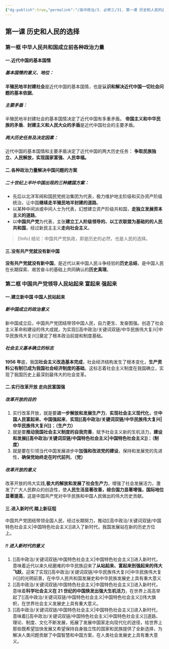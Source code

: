 ```yaml
---
{"dg-publish":true,"permalink":"/高中政治/3. 必修三/31. 第一课 历史和人民的选择/","noteIcon":"","created":"2023-08-15T20:01:37.174+08:00","updated":"2023-08-21T11:48:45.520+08:00"}
---
```



## 第一课 历史和人民的选择

### 第一框 中华人民共和国成立前各种政治力量

#### 一.近代中国的基本国情

##### 基本国情的意义、地位：

**半殖民地半封建社会**是近代中国的基本国情，也是**认识和解决近代中国一切社会问题的基本依据**。

##### 主要矛盾：

半殖民地半封建社会的基本国情决定了近代中国有多重矛盾。
**帝国主义和中华民族的矛盾**、**封建主义和人民大众的矛盾**是近代中国社会的主要矛盾。

##### 两大历史任务及决定因素：

近代中国的基本国情和主要矛盾决定了近代中国的两大历史任务：
**争取民族独立、人民解放，实现国家富强、人民幸福。**

#### 二.各种政治力量解决中国问题的方案

##### 二十世纪上半叶中国出现的三种建国方案：

- 先后以北洋军阀和国民党统治集团为代表，极力维护地主阶级和买办资产阶级统治，让中国**继续走半殖民地半封建的道路**。
- 以某种中间派或中间人士为代表，幻想建立资产阶级共和国，**走独立发展资本主义的道路**。
- 以**中国共产党**为代表，主张**建立工人阶级领导的、以工农联盟为基础的的人民共和国**，经过新民主主义**走向社会主义**。

> [!info] 结论：中国共产党执政，即是历史的必然，也是人民的选择。

#### 三.没有共产党就没有新中国

**没有共产党就没有新中国**，是近代以来中国人民斗争经验的**历史总结**，是中国人民在长期探索、艰苦奋斗的基础上共同确认的**历史真理**。

### 第二框 中国共产党领导人民站起来 富起来 强起来

#### 一.建立新中国 中国人民站起来

##### 新中国成立的政治意义

新中国成立后，中国共产党团结带领中国人民，自力更生、发奋图强。创造了社会主义革命和建设的伟大成就，为实现[[高中政治/关键词双链/中华民族伟大复兴\|中华民族伟大复兴]]奠定了根本政治前提和制度基础。

##### 社会主义基本确立的标志

**1956 年**底，我国**社会主义改造基本完成**，社会经济结构发生了根本变化，**生产资料公有制已成为我国社会经济制度的基础**。这标志着社会主义制度在我国确立，实现了我国历史上最深刻最伟大的社会变革。

#### 二.实行改革开放 走向民富国强

##### 改革开放的目的

1. 实行改革开放，就是要**进一步解放和发展生产力**，**实现社会主义现代化**，使**中国人民富起来、中国强起来**，**实现[[高中政治/关键词双链/中华民族伟大复兴\|中华民族伟大复兴]]**；**（生产力）**
2. 就是要**推动我国社会主义制度的自我完善**，赋予社会主义新的生机活力，**建设和发展[[高中政治/关键词双链/中国特色社会主义\|中国特色社会主义]]**；**（制度）**
3. 就是要在引领当代中国发展进步中**加强和改进党的建设**，保持和发展党的先进性，**确保党始终走在时代前列**。**（党）**

##### 改革开放的意义

改革开放的伟大实践,**极大的解放和发展了社会生产力**，增强了社会发展活力，激发了广大人民群众的创造性，使**人民生活显著改善，综合国力显著增强，国际地位显著提高**，这是中国共产党对中华民族和中国人民做出的伟大历史贡献。

#### 三.进入新时代 踏上新征程

中国共产党团结带领全国人民，经过长期努力，推动[[高中政治/关键词双链/中国特色社会主义\|中国特色社会主义]]进入了新时代，我国发展站在新的历史方位上。

##### ‼️ 进入新时代的意义

1. [[高中政治/关键词双链/中国特色社会主义\|中国特色社会主义]]进入新时代，意味着近代以来久经磨难的中华民族迎来了**从站起来、富起来到强起来的伟大飞跃**，迎来了实现[[高中政治/关键词双链/中华民族伟大复兴\|中华民族伟大复兴]]的光明前景，在中华人民共和国发展史和中华民族发展史上具有重大意义
2. [[高中政治/关键词双链/中国特色社会主义\|中国特色社会主义]]进入新时代，意味着**科学社会主义在 21 世纪的中国焕发出强大生机活力**，在世界上高高举起了[[高中政治/关键词双链/中国特色社会主义\|中国特色社会主义]]伟大旗帜，在世界社会主义发展史上具有重大意义。
3. [[高中政治/关键词双链/中国特色社会主义\|中国特色社会主义]]进入新时代，意味着[[高中政治/关键词双链/中国特色社会主义\|中国特色社会主义]]道路、理论、制度、文化不断发展，拓展了发展中国家走向现代化的途径，给世界上那些既希望加快发展又希望保持自身独立性的国家和民族提供了全新选择，为解决人类问题贡献了中国智慧和中国方案，在人类社会发展史上具有重大意义。
